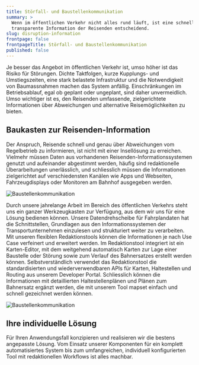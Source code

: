 ```yaml
---
title: Störfall- und Baustellen­kommuni­kation
summary: >
  Wenn im öffentlichen Verkehr nicht alles rund läuft, ist eine schnelle und
  transparente Information der Reisenden entscheidend.
slug: disruption-information
frontpage: false
frontpageTitle: Störfall- und Baustellen­kommuni­kation
published: false
---
```

Je besser das Angebot im öffentlichen Verkehr ist, umso höher ist das Risiko für Störungen. Dichte Taktfolgen, kurze Kupplungs- und Umstiegszeiten, eine stark belastete Infrastruktur und die Notwendigkeit von Baumassnahmen machen das System anfällig. Einschränkungen im Betriebsablauf, egal ob geplant oder ungeplant, sind daher unvermeidlich. Umso wichtiger ist es, den Reisenden umfassende, zielgerichtete Informationen über Abweichungen und alternative Reisemöglichkeiten zu bieten. 

## Baukasten zur Reisenden-Information

Der Anspruch, Reisende schnell und genau über Abweichungen vom Regelbetrieb zu informieren, ist nicht mit einer Insellösung zu erreichen. Vielmehr müssen Daten aus vorhandenen Reisenden-Informationssystemen genutzt und aufeinander abgestimmt werden, häufig sind redaktionelle Überarbeitungen unerlässlich, und schliesslich müssen die Informationen zielgerichtet auf verschiedensten Kanälen wie Apps und Webseiten, Fahrzeugdisplays oder Monitoren am Bahnhof ausgegeben werden.

![Baustellenkommunikation](/images/solution/disruption-information/Moco_Desktp.jpg "Baustellenkommunikation")

Durch unsere jahrelange Arbeit im Bereich des öffentlichen Verkehrs steht uns ein ganzer Werkzeugkasten zur Verfügung, aus dem wir uns für eine Lösung bedienen können. Unsere Datendrehscheibe für Fahrplandaten hat die Schnittstellen, Grundlagen aus den Informationssystemen der Transportunternehmen einzulesen und strukturiert weiter zu verarbeiten. Mit unseren flexiblen Redaktionstools können die Informationen je nach Use Case verfeinert und erweitert werden. Im Redaktionstool integriert ist ein Karten-Editor, mit dem weitgehend automatisch Karten zur Lage einer Baustelle oder Störung sowie zum Verlauf des Bahnersatzes erstellt werden können. Selbstverständlich verwendet das Redaktionstool die standardisierten und wiederverwendbaren APIs für Karten, Haltestellen und Routing aus unserem Developer Portal. Schliesslich können die Informationen mit detaillierten Haltestellenplänen und Plänen zum Bahnersatz ergänzt werden, die mit unserem Tool mapset einfach und schnell gezeichnet werden können.

![Baustellenkommunikation](/images/solution/disruption-information/Baustellenkommunikation_02.png "Baustellenkommunikation")

## Ihre individuelle Lösung 

Für Ihren Anwendungsfall konzipieren und realisieren wir die bestens angepasste Lösung. Vom Einsatz unserer Komponenten für ein komplett automatisiertes System bis zum umfangreichen, individuell konfigurierten Tool mit redaktionellen Workflows ist alles machbar.